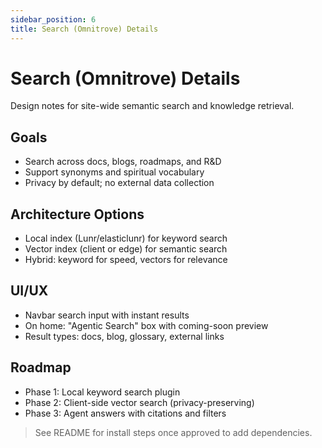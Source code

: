 ```yaml
---
sidebar_position: 6
title: Search (Omnitrove) Details
---
```


# Search (Omnitrove) Details

Design notes for site-wide semantic search and knowledge retrieval.

## Goals

- Search across docs, blogs, roadmaps, and R&D
- Support synonyms and spiritual vocabulary
- Privacy by default; no external data collection

## Architecture Options

- Local index (Lunr/elasticlunr) for keyword search
- Vector index (client or edge) for semantic search
- Hybrid: keyword for speed, vectors for relevance

## UI/UX

- Navbar search input with instant results
- On home: "Agentic Search" box with coming-soon preview
- Result types: docs, blog, glossary, external links

## Roadmap

- Phase 1: Local keyword search plugin
- Phase 2: Client-side vector search (privacy-preserving)
- Phase 3: Agent answers with citations and filters

> See README for install steps once approved to add dependencies.

